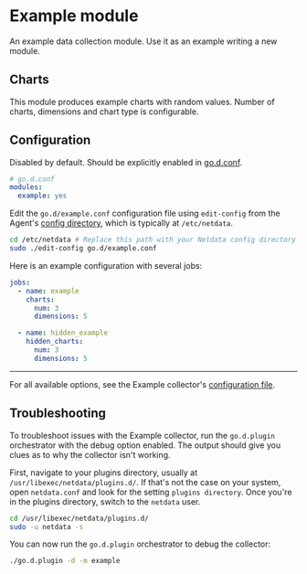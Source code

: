 <!--
title: "Example module"
custom_edit_url: https://github.com/netdata/go.d.plugin/edit/master/modules/example/README.md
sidebar_label: "Example module"
-->

# Example module

An example data collection module. Use it as an example writing a new module.

## Charts

This module produces example charts with random values.
Number of charts, dimensions and chart type is configurable.

## Configuration

Disabled by default. Should be explicitly enabled in [go.d.conf](https://github.com/netdata/go.d.plugin/blob/master/config/go.d.conf).

```yaml
# go.d.conf
modules:
  example: yes
```

Edit the `go.d/example.conf` configuration file using `edit-config` from the Agent's [config
directory](/docs/step-by-step/step-04.md#find-your-netdataconf-file), which is typically at `/etc/netdata`.

```bash
cd /etc/netdata # Replace this path with your Netdata config directory
sudo ./edit-config go.d/example.conf
```

Here is an example configuration with several jobs:

```yaml
jobs:
  - name: example
    charts:
      num: 3
      dimensions: 5

  - name: hidden_example
    hidden_charts:
      num: 3
      dimensions: 5
```

---

For all available options, see the Example collector's [configuration
file](https://github.com/netdata/go.d.plugin/blob/master/config/go.d/example.conf).


## Troubleshooting

To troubleshoot issues with the Example collector, run the `go.d.plugin` orchestrator with the debug option enabled.
The output should give you clues as to why the collector isn't working.

First, navigate to your plugins directory, usually at `/usr/libexec/netdata/plugins.d/`. If that's not the case on your
system, open `netdata.conf` and look for the setting `plugins directory`. Once you're in the plugins directory, switch
to the `netdata` user.

```bash
cd /usr/libexec/netdata/plugins.d/
sudo -u netdata -s
```

You can now run the `go.d.plugin` orchestrator to debug the collector:

```bash
./go.d.plugin -d -m example
```
